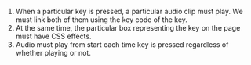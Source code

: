 1) When a particular key is pressed, a particular audio clip must play. We must link both of them using the key code of the key.
2) At the same time, the particular box representing the key on the page must have CSS effects.
3) Audio must play from start each time key is pressed regardless of whether playing or not.
